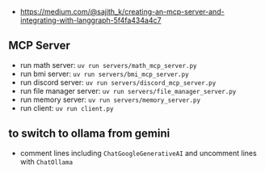 * https://medium.com/@sajith_k/creating-an-mcp-server-and-integrating-with-langgraph-5f4fa434a4c7


## MCP Server
* run math server: `uv run servers/math_mcp_server.py`
* run bmi server: `uv run servers/bmi_mcp_server.py`
* run discord server: `uv run servers/discord_mcp_server.py`
* run file manager server: `uv run servers/file_manager_server.py`
* run memory server: `uv run servers/memory_server.py`
* run client: `uv run client.py`

## to switch to ollama from gemini
* comment lines including `ChatGoogleGenerativeAI` and uncomment lines with `ChatOllama`